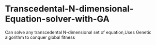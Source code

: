 # Transcedental-N-dimensional-Equation-solver-with-GA
Can solve any transcedental N-dimensional set of equation,Uses Genetic algorithm to conquer global fitness
